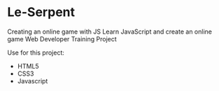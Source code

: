 # Le-Serpent
 
Creating an online game with JS
Learn JavaScript and create an online game
Web Developer Training Project

Use for this project:

- HTML5
- CSS3
- Javascript


